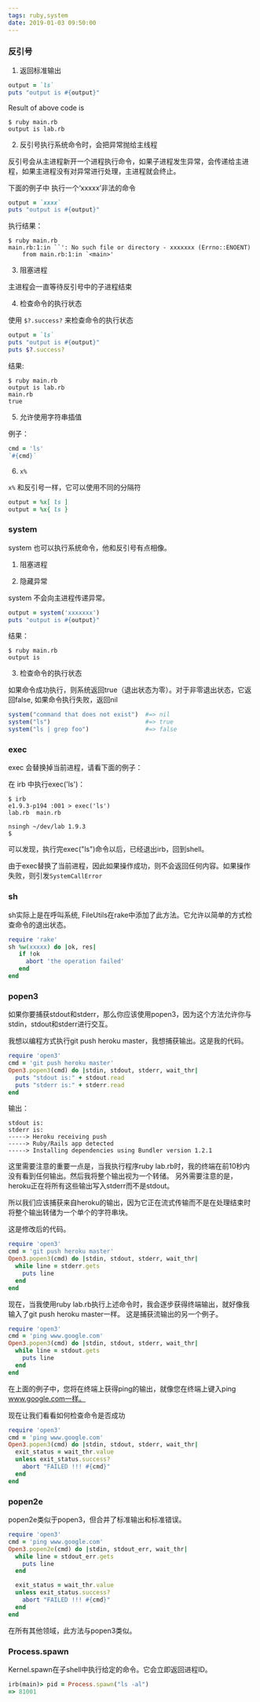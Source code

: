 ```yaml
---
tags: ruby,system
date: 2019-01-03 09:50:00
---
```


### 反引号

1. 返回标准输出

```ruby
output = `ls`
puts "output is #{output}"
```

Result of above code is

```shell
$ ruby main.rb
output is lab.rb
```

2. 反引号执行系统命令时，会把异常抛给主线程

反引号会从主进程新开一个进程执行命令，如果子进程发生异常，会传递给主进程，如果主进程没有对异常进行处理，主进程就会终止。

下面的例子中 执行一个‘xxxxx’非法的命令

```ruby
output = `xxxx`
puts "output is #{output}"
```

执行结果：

```shell
$ ruby main.rb
main.rb:1:in ``': No such file or directory - xxxxxxx (Errno::ENOENT)
	from main.rb:1:in `<main>'
```

3. 阻塞进程

主进程会一直等待反引号中的子进程结束

4. 检查命令的执行状态

使用 `$?.success?` 来检查命令的执行状态

```ruby
output = `ls`
puts "output is #{output}"
puts $?.success?
```

结果:

```shell
$ ruby main.rb
output is lab.rb
main.rb
true
```

5. 允许使用字符串插值

例子：

```ruby
cmd = 'ls'
`#{cmd}`
```

6. `x%`

`x%` 和反引号一样，它可以使用不同的分隔符

```ruby
output = %x[ ls ]
output = %x{ ls }
```

### system

system 也可以执行系统命令，他和反引号有点相像。

1. 阻塞进程

2. 隐藏异常

system 不会向主进程传递异常。

```ruby
output = system('xxxxxxx')
puts "output is #{output}"
```

结果：

```shell
$ ruby main.rb
output is
```

3. 检查命令的执行状态

如果命令成功执行，则系统返回true（退出状态为零）。对于非零退出状态，它返回false, 如果命令执行失败，返回nil

```ruby
system("command that does not exist")  #=> nil
system("ls")                           #=> true
system("ls | grep foo")                #=> false
```

### exec

exec 会替换掉当前进程，请看下面的例子：

在 irb 中执行exec('ls')：

```shell
$ irb
e1.9.3-p194 :001 > exec('ls')
lab.rb  main.rb

nsingh ~/dev/lab 1.9.3
$
```

可以发现，执行完exec("ls")命令以后，已经退出irb，回到shell。

由于exec替换了当前进程，因此如果操作成功，则不会返回任何内容。如果操作失败，则引发`SystemCallError`

### sh

sh实际上是在呼叫系统, FileUtils在rake中添加了此方法。它允许以简单的方式检查命令的退出状态。

```ruby
require 'rake'
sh %w(xxxxx) do |ok, res|
   if !ok
     abort 'the operation failed'
   end
end
```

### popen3

如果你要捕获stdout和stderr，那么你应该使用popen3，因为这个方法允许你与stdin，stdout和stderr进行交互。

我想以编程方式执行git push heroku master，我想捕获输出。这是我的代码。

```ruby
require 'open3'
cmd = 'git push heroku master'
Open3.popen3(cmd) do |stdin, stdout, stderr, wait_thr|
  puts "stdout is:" + stdout.read
  puts "stderr is:" + stderr.read
end
```

输出：

```shell
stdout is:
stderr is:
-----> Heroku receiving push
-----> Ruby/Rails app detected
-----> Installing dependencies using Bundler version 1.2.1
```

这里需要注意的重要一点是，当我执行程序ruby lab.rb时，我的终端在前10秒内没有看到任何输出。然后我将整个输出视为一个转储。
另外需要注意的是，heroku正在将所有这些输出写入stderr而不是stdout。

所以我们应该捕获来自heroku的输出，因为它正在流式传输而不是在处理结束时将整个输出转储为一个单个的字符串块。

这是修改后的代码。

```ruby
require 'open3'
cmd = 'git push heroku master'
Open3.popen3(cmd) do |stdin, stdout, stderr, wait_thr|
  while line = stderr.gets
    puts line
  end
end
```

现在，当我使用ruby lab.rb执行上述命令时，我会逐步获得终端输出，就好像我输入了git push heroku master一样。 这是捕获流输出的另一个例子。

```ruby
require 'open3'
cmd = 'ping www.google.com'
Open3.popen3(cmd) do |stdin, stdout, stderr, wait_thr|
  while line = stdout.gets
    puts line
  end
end
```

在上面的例子中，您将在终端上获得ping的输出，就像您在终端上键入ping www.google.com一样。

现在让我们看看如何检查命令是否成功

```ruby
require 'open3'
cmd = 'ping www.google.com'
Open3.popen3(cmd) do |stdin, stdout, stderr, wait_thr|
  exit_status = wait_thr.value
  unless exit_status.success?
    abort "FAILED !!! #{cmd}"
  end
end
```

### popen2e

popen2e类似于popen3，但合并了标准输出和标准错误。

```ruby
require 'open3'
cmd = 'ping www.google.com'
Open3.popen2e(cmd) do |stdin, stdout_err, wait_thr|
  while line = stdout_err.gets
    puts line
  end

  exit_status = wait_thr.value
  unless exit_status.success?
    abort "FAILED !!! #{cmd}"
  end
end
```

在所有其他领域，此方法与popen3类似。

### Process.spawn

Kernel.spawn在子shell中执行给定的命令。它会立即返回进程ID。

```ruby
irb(main)> pid = Process.spawn("ls -al")
=> 81001
```

